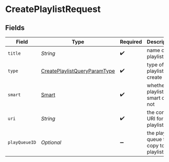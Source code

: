 # CreatePlaylistRequest


## Fields

| Field                                                                                   | Type                                                                                    | Required                                                                                | Description                                                                             |
| --------------------------------------------------------------------------------------- | --------------------------------------------------------------------------------------- | --------------------------------------------------------------------------------------- | --------------------------------------------------------------------------------------- |
| `title`                                                                                 | *String*                                                                                | :heavy_check_mark:                                                                      | name of the playlist                                                                    |
| `type`                                                                                  | [CreatePlaylistQueryParamType](../../models/operations/CreatePlaylistQueryParamType.md) | :heavy_check_mark:                                                                      | type of playlist to create                                                              |
| `smart`                                                                                 | [Smart](../../models/operations/Smart.md)                                               | :heavy_check_mark:                                                                      | whether the playlist is smart or not                                                    |
| `uri`                                                                                   | *String*                                                                                | :heavy_check_mark:                                                                      | the content URI for the playlist                                                        |
| `playQueueID`                                                                           | *Optional<Double>*                                                                      | :heavy_minus_sign:                                                                      | the play queue to copy to a playlist                                                    |